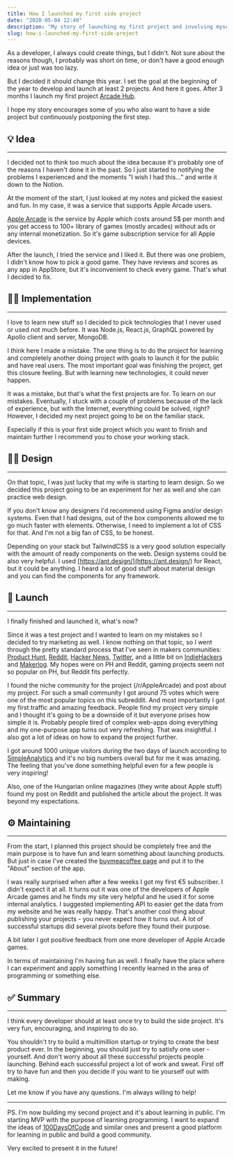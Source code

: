 ```yaml
---
title: How I launched my first side project
date: "2020-05-04 12:40"
description: "My story of launching my first project and involving myself to makers community"
slug: how-i-launched-my-first-side-project
---
```


As a developer, I always could create things, but I didn't. Not sure about the reasons though, I probably was short on time, or don't have a good enough idea or just was too lazy.

But I decided it should change this year. I set the goal at the beginning of the year to develop and launch at least 2 projects. And here it goes. After 3 months I launch my first project [Arcade Hub](https://arcade-hub.com).

I hope my story encourages some of you who also want to have a side project but continuously postponing the first step.

## 💡 Idea

---

I decided not to think too much about the idea because it's probably one of the reasons I haven't done it in the past. So I just started to notifying the problems I experienced and the moments "I wish I had this..." and write it down to the Notion.

At the moment of the start, I just looked at my notes and picked the easiest and fun. In my case, it was a service that supports Apple Arcade users.

[Apple Arcade](https://www.apple.com/apple-arcade/) is the service by Apple which costs around 5$ per month and you get access to 100+ library of games (mostly arcades) without ads or any internal monetization. So it's game subscription service for all Apple devices.

After the launch, I tried the service and I liked it. But there was one problem, I didn't know how to pick a good game. They have reviews and scores as any app in AppStore, but it's inconvenient to check every game. That's what I decided to fix.

## 👨‍💻 Implementation

---

I love to learn new stuff so I decided to pick technologies that I never used or used not much before. It was Node.js, React.js, GraphQL powered by Apollo client and server, MongoDB.

I think here I made a mistake. The one thing is to do the project for learning and completely another doing project with goals to launch it for the public and have real users. The most important goal was finishing the project, get this closure feeling. But with learning new technologies, it could never happen.

It was a mistake, but that's what the first projects are for. To learn on our mistakes. Eventually, I stuck with a couple of problems because of the lack of experience, but with the Internet, everything could be solved, right? However, I decided my next project going to be on the familiar stack.

Especially if this is your first side project which you want to finish and maintain further I recommend you to chose your working stack.

## 👩‍🎨 Design

---

On that topic, I was just lucky that my wife is starting to learn design. So we decided this project going to be an experiment for her as well and she can practice web design.

If you don't know any designers I'd recommend using Figma and/or design systems. Even that I had designs, out of the box components allowed me to go much faster with elements. Otherwise, I need to implement a lot of CSS for that. And I'm not a big fan of CSS, to be honest.

Depending on your stack but TailwindCSS is a very good solution especially with the amount of ready components on the web. Design systems could be also very helpful. I used [https://ant.design/](https://ant.design/) for React, but it could be anything. I heard a lot of good stuff about material design and you can find the components for any framework.

## 🚀 Launch

---

I finally finished and launched it, what's now?

Since it was a test project and I wanted to learn on my mistakes so I decided to try marketing as well. I know nothing on that topic, so I went through the pretty standard process that I've seen in makers communities: [Product Hunt](https://www.notion.so/Blog-e31acdb56c034ce7bfcca326e4f00f6c), [Reddit](https://www.reddit.com/r/AppleArcade/comments/fjytnx/ive_created_arcade_hub_to_list_all_apple_arcade/), [Hacker News](https://www.notion.so/Blog-e31acdb56c034ce7bfcca326e4f00f6c), [Twitter](https://twitter.com/ArcadeHubTweets), and a little bit on [IndieHackers](https://www.indiehackers.com/product/arcade-hub) and [Makerlog](https://getmakerlog.com/products/arcade-hub). My hopes were on PH and Reddit, gaming projects seem not so popular on PH, but Reddit fits perfectly.

I found the niche community for the project (/r/AppleArcade) and post about my project. For such a small community I got around 75 votes which were one of the most popular topics on this subreddit. And most importantly I got my first traffic and amazing feedback. People find my project very simple and I thought it's going to be a downside of it but everyone prises how simple it is. Probably people tired of complex web-apps doing everything and my one-purpose app turns out very refreshing. That was insightful. I also got a lot of ideas on how to expand the project further.

I got around 1000 unique visitors during the two days of launch according to [SimpleAnalytics](https://simpleanalytics.com/arcade-hub.com) and it's no big numbers overall but for me it was amazing. The feeling that you've done something helpful even for a few people is very inspiring!

Also, one of the Hungarian online magazines (they write about Apple stuff) found my post on Reddit and published the article about the project. It was beyond my expectations.

## ⚙️ Maintaining

---

From the start, I planned this project should be completely free and the main purpose is to have fun and learn something about launching products. But just in case I've created the [buymeacoffee page](https://www.buymeacoffee.com/dpashutskii) and put it to the "About" section of the app.

I was really surprised when after a few weeks I got my first €5 subscriber. I didn't expect it at all. It turns out it was one of the developers of Apple Arcade games and he finds my site very helpful and he used it for some internal analytics. I suggested implementing API to easier get the data from my website and he was really happy.
That's another cool thing about publishing your projects - you never expect how it turns out. A lot of successful startups did several pivots before they found their purpose.

A bit later I got positive feedback from one more developer of Apple Arcade games.

In terms of maintaining I'm having fun as well. I finally have the place where I can experiment and apply something I recently learned in the area of programming or something else.

## ✅ Summary

---

I think every developer should at least once try to build the side project. It's very fun, encouraging, and inspiring to do so.

You shouldn't try to build a multimillion startup or trying to create the best product ever.  In the beginning, you should just try to satisfy one user - yourself. And don't worry about all these successful projects people launching. Behind each successful project a lot of work and sweat. First off try to have fun and then you decide if you want to tie yourself out with making.

Let me know if you have any questions. I'm always willing to help!

---

PS. I'm now building my second project and it's about learning in public. I'm starting MVP with the purpose of learning programming. I want to expand the ideas of [100DaysOfCode](https://www.notion.so/Blog-e31acdb56c034ce7bfcca326e4f00f6c) and similar ones and present a good platform for learning in public and build a good community.

Very excited to present it in the future!

